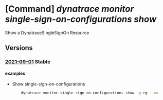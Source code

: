 # [Command] _dynatrace monitor single-sign-on-configurations show_

Show a DynatraceSingleSignOn Resource

## Versions

### [2021-09-01](/Resources/mgmt-plane/L3N1YnNjcmlwdGlvbnMve30vcmVzb3VyY2Vncm91cHMve30vcHJvdmlkZXJzL2R5bmF0cmFjZS5vYnNlcnZhYmlsaXR5L21vbml0b3JzL3t9L3NpbmdsZXNpZ25vbmNvbmZpZ3VyYXRpb25zL3t9/2021-09-01.xml) **Stable**

<!-- mgmt-plane /subscriptions/{}/resourcegroups/{}/providers/dynatrace.observability/monitors/{}/singlesignonconfigurations/{} 2021-09-01 -->

#### examples

- Show single-sign-on-configurations
    ```bash
        dynatrace monitor single-sign-on-configurations show -g rg --monitor-name monitor -n default
    ```
